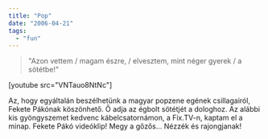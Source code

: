 ```yaml
---
title: "Pop"
date: "2006-04-21"
tags: 
  - "fun"
---
```


> "Azon vettem / magam észre, / elvesztem, mint néger gyerek / a sötétbe!"

[youtube src="VNTauo8NtNc"]

Az, hogy egyáltalán beszélhetünk a magyar popzene egének csillagairól, Fekete Pákónak köszönhető. Ő adja az égbolt sötétjét a dologhoz. Az alábbi kis gyöngyszemet kedvenc kábelcsatornámon, a Fix.TV-n, kaptam el a minap. Fekete Pákó videóklip! Megy a gőzős... Nézzék és rajongjanak!
